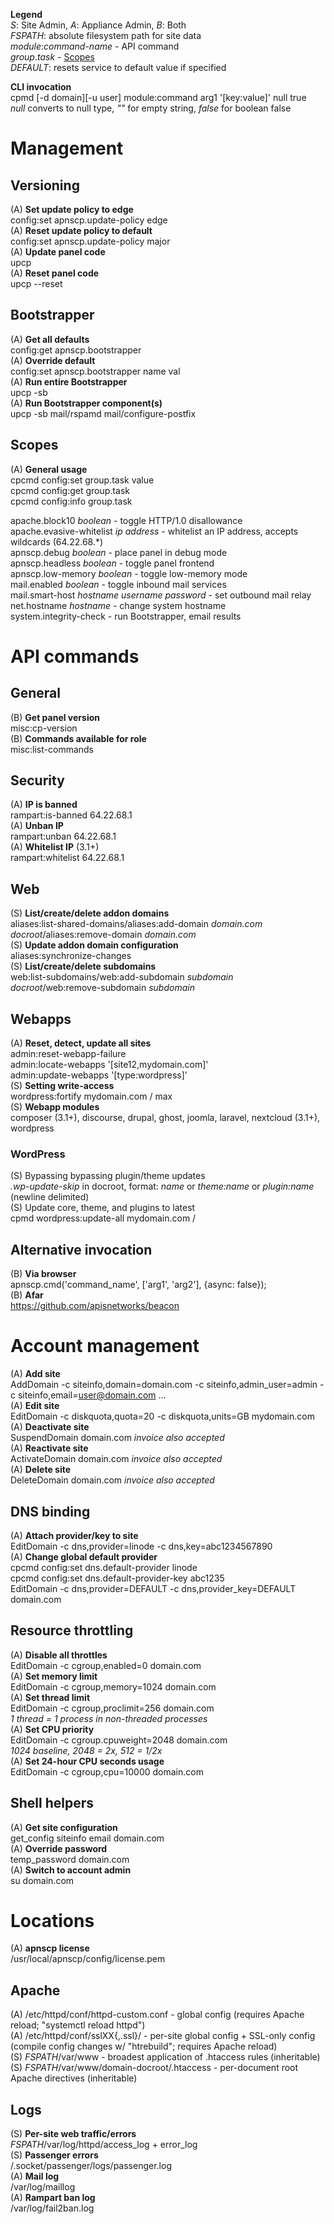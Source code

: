 **Legend**  
*S*: Site Admin, *A*: Appliance Admin, *B*: Both  
*FSPATH*: absolute filesystem path for site data  
*module*:*command-name* - API command  
*group*.*task* - [Scopes](https://gitlab.com/apisnetworks/apnscp/blob/master/docs/admin/Scopes.md)  
*DEFAULT*: resets service to default value if specified  

**CLI invocation**  
cpmd [-d domain][-u user] module:command arg1 '[key:value]' null true  
*null* converts to null type, *""* for empty string, *false* for boolean false  

# Management
## Versioning
(A) **Set update policy to edge**  
config:set apnscp.update-policy edge  
(A) **Reset update policy to default**  
config:set apnscp.update-policy major  
(A) **Update panel code**  
upcp  
(A) **Reset panel code**  
upcp --reset  

## Bootstrapper
(A) **Get all defaults**  
config:get apnscp.bootstrapper  
(A) **Override default**  
config:set apnscp.bootstrapper name val  
(A) **Run entire Bootstrapper**  
upcp -sb  
(A) **Run Bootstrapper component(s)**  
upcp -sb mail/rspamd mail/configure-postfix  

## Scopes
(A) **General usage**  
cpcmd config:set group.task value  
cpcmd config:get group.task  
cpcmd config:info group.task  

apache.block10 *boolean* - toggle HTTP/1.0 disallowance  
apache.evasive-whitelist *ip address* - whitelist an IP address, accepts wildcards (64.22.68.\*)  
apnscp.debug *boolean* - place panel in debug mode  
apnscp.headless *boolean* - toggle panel frontend  
apnscp.low-memory *boolean* - toggle low-memory mode  
mail.enabled *boolean* - toggle inbound mail services  
mail.smart-host *hostname* *username* *password* - set outbound mail relay  
net.hostname *hostname* - change system hostname  
system.integrity-check - run Bootstrapper, email results  


# API commands

## General
(B) **Get panel version**  
misc:cp-version  
(B) **Commands available for role**  
misc:list-commands  

## Security
(A) **IP is banned**  
rampart:is-banned 64.22.68.1  
(A) **Unban IP**  
rampart:unban 64.22.68.1  
(A) **Whitelist IP** (3.1+)  
rampart:whitelist 64.22.68.1  

## Web
(S) **List/create/delete addon domains**  
aliases:list-shared-domains/aliases:add-domain *domain.com* *docroot*/aliases:remove-domain *domain.com*  
(S) **Update addon domain configuration**  
aliases:synchronize-changes  
(S) **List/create/delete subdomains**  
web:list-subdomains/web:add-subdomain *subdomain* *docroot*/web:remove-subdomain *subdomain*  

## Webapps
(A) **Reset, detect, update all sites**  
admin:reset-webapp-failure  
admin:locate-webapps '[site12,mydomain.com]'  
admin:update-webapps '[type:wordpress]'  
(S) **Setting write-access**  
wordpress:fortify mydomain.com / max  
(S) **Webapp modules**  
composer (3.1+), discourse, drupal, ghost, joomla, laravel, nextcloud (3.1+), wordpress  

### WordPress
(S) Bypassing bypassing plugin/theme updates  
*.wp-update-skip* in docroot, format: *name* or *theme:name* or *plugin:name* (newline delimited)  
(S) Update core, theme, and plugins to latest  
cpmd wordpress:update-all mydomain.com /  

## Alternative invocation
(B) **Via browser**  
apnscp.cmd('command_name', ['arg1', 'arg2'], {async: false});  
(B) **Afar**  
https://github.com/apisnetworks/beacon  

# Account management
(A) **Add site**  
AddDomain -c siteinfo,domain=domain.com -c siteinfo,admin_user=admin -c siteinfo,email=user@domain.com ...  
(A) **Edit site**  
EditDomain -c diskquota,quota=20 -c diskquota,units=GB mydomain.com  
(A) **Deactivate site**  
SuspendDomain domain.com *invoice also accepted*  
(A) **Reactivate site**  
ActivateDomain domain.com *invoice also accepted*  
(A) **Delete site**  
DeleteDomain domain.com *invoice also accepted*  

## DNS binding
(A) **Attach provider/key to site**  
EditDomain -c dns,provider=linode -c dns,key=abc1234567890  
(A) **Change global default provider**  
cpcmd config:set dns.default-provider linode  
cpcmd config:set dns.default-provider-key abc1235  
EditDomain -c dns,provider=DEFAULT -c dns,provider_key=DEFAULT domain.com  

## Resource throttling
(A) **Disable all throttles**  
EditDomain -c cgroup,enabled=0 domain.com  
(A) **Set memory limit**  
EditDomain -c cgroup,memory=1024 domain.com  
(A) **Set thread limit**  
EditDomain -c cgroup,proclimit=256 domain.com  
*1 thread = 1 process in non-threaded processes*  
(A) **Set CPU priority**  
EditDomain -c cgroup.cpuweight=2048 domain.com  
*1024 baseline, 2048 = 2x, 512 = 1/2x*  
(A) **Set 24-hour CPU seconds usage**  
EditDomain -c cgroup,cpu=10000 domain.com  

## Shell helpers
(A) **Get site configuration**  
get_config siteinfo email domain.com  
(A) **Override password**  
temp_password domain.com  
(A) **Switch to account admin**  
su domain.com  

# Locations
(A) **apnscp license**  
/usr/local/apnscp/config/license.pem  

## Apache
(A) /etc/httpd/conf/httpd-custom.conf - global config (requires Apache reload; "systemctl reload httpd")  
(A) /etc/httpd/conf/sslXX{,.ssl}/ - per-site global config + SSL-only config (compile config changes w/ "htrebuild"; requires Apache reload)  
(S) *FSPATH*/var/www - broadest application of .htaccess rules (inheritable)  
(S) *FSPATH*/var/www/domain-docroot/.htaccess - per-document root Apache directives (inheritable)  

## Logs
(S) **Per-site web traffic/errors**  
*FSPATH*/var/log/httpd/access_log + error_log  
(S) **Passenger errors**  
/.socket/passenger/logs/passenger.log  
(A) **Mail log**  
/var/log/maillog  
(A) **Rampart ban log**  
/var/log/fail2ban.log  
